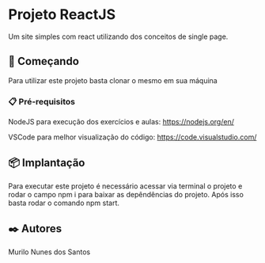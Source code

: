 # Projeto ReactJS 

Um site simples com react utilizando dos conceitos de single page. 

## 🚀 Começando

Para utilizar este projeto basta clonar o mesmo em sua máquina

### 📋 Pré-requisitos

NodeJS para execução dos exercícios e aulas: https://nodejs.org/en/

VSCode para melhor visualização do código: https://code.visualstudio.com/

## 📦 Implantação

Para executar este projeto é necessário acessar via terminal o projeto e rodar o campo npm i para baixar as depêndências do projeto. 
Após isso basta rodar o comando npm start.

## ✒️ Autores
Murilo Nunes dos Santos
